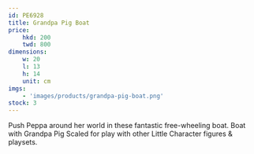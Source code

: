 ```yaml
---
id: PE6928
title: Grandpa Pig Boat
price:
    hkd: 200
    twd: 800
dimensions:
    w: 20
    l: 13
    h: 14
    unit: cm
imgs: 
    - 'images/products/grandpa-pig-boat.png'
stock: 3
---
```

Push Peppa around her world in these fantastic free-wheeling boat. 
Boat with Grandpa Pig 
Scaled for play with other Little Character figures & playsets.
